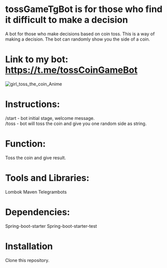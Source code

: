 # tossGameTgBot is for those who find it difficult to make a decision
A bot for those who make decisions based on coin toss. This is a way of making a decision. The bot can randomly show you the side of a coin. 
# Link to my bot: https://t.me/tossCoinGameBot

![girl_toss_the_coin_Anime](https://github.com/baigazyev/tossGameTgBot/assets/98633016/5c725a7a-35f3-4c6a-9173-8e463375ee9a)
# Instructions:
/start - bot initial stage, welcome message. </br>
/toss - bot will toss the coin and give you one random side as string.
# Function: 
Toss the coin and give result.
# Tools and Libraries:
Lombok
Maven
Telegrambots
# Dependencies:
Spring-boot-starter
Spring-boot-starter-test
# Installation
Clone this repository.

